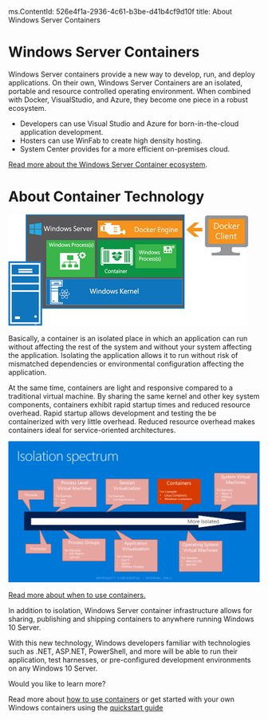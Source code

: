 ms.ContentId: 526e4f1a-2936-4c61-b3be-d41b4cf9d10f
title: About Windows Server Containers

# Windows Server Containers #

Windows Server containers provide a new way to develop, run, and deploy applications.  On their own, Windows Server Containers are an isolated, portable and resource controlled operating environment. When combined with Docker, VisualStudio, and Azure, they become one piece in a robust ecosystem.

- Developers can use Visual Studio and Azure for born-in-the-cloud application development.
- Hosters can use WinFab to create high density hosting.
- System Center provides for a more efficient on-premises cloud.

[Read more about the Windows Server Container ecosystem](container_ecosystem.md).


# About Container Technology #

![](media\WindowsServerContainer.png)

Basically, a container is an isolated place in which an application can run without affecting the rest of the system and without your system affecting the application. Isolating the application allows it to run without risk of mismatched dependencies or environmental configuration affecting the application.

At the same time, containers are light and responsive compared to a traditional virtual machine. By sharing the same kernel and other key system components, containers exhibit rapid startup times and reduced resource overhead. Rapid startup allows development and testing the be containerized with very little overhead. Reduced resource overhead makes containers ideal for service-oriented architectures.

![](media\isolationSpectrum.png)

[Read more about when to use containers.](when_containers.md)

In addition to isolation, Windows Server container infrastructure allows for sharing, publishing and shipping containers to anywhere running Windows 10 Server.

With this new technology, Windows developers familiar with technologies such as .NET, ASP.NET, PowerShell, and more will be able to run their application, test harnesses, or pre-configured development environments on any Windows 10 Server.  

Would you like to learn more?

Read more about [how to use containers](container_life_cycle.md) or get started with your own Windows containers using the [quickstart guide](..\quick_start\hello_world.md)

